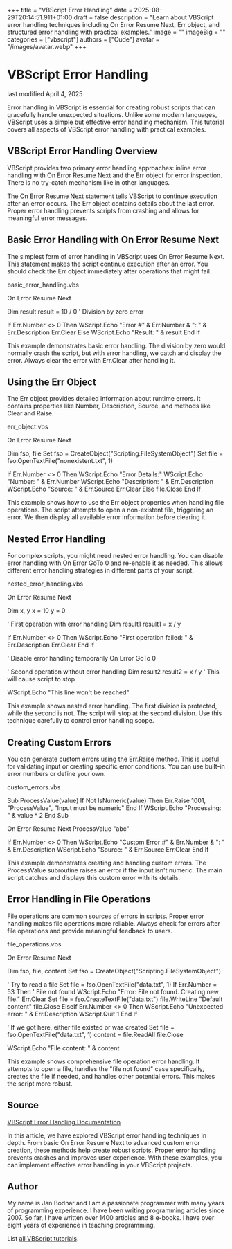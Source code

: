 +++
title = "VBScript Error Handling"
date = 2025-08-29T20:14:51.911+01:00
draft = false
description = "Learn about VBScript error handling techniques including On Error Resume Next, Err object, and structured error handling with practical examples."
image = ""
imageBig = ""
categories = ["vbscript"]
authors = ["Cude"]
avatar = "/images/avatar.webp"
+++

# VBScript Error Handling

last modified April 4, 2025

Error handling in VBScript is essential for creating robust scripts that can
gracefully handle unexpected situations. Unlike some modern languages, VBScript
uses a simple but effective error handling mechanism. This tutorial covers all
aspects of VBScript error handling with practical examples.

## VBScript Error Handling Overview

VBScript provides two primary error handling approaches: inline error handling
with On Error Resume Next and the Err object for
error inspection. There is no try-catch mechanism like in other languages.

The On Error Resume Next statement tells VBScript to continue
execution after an error occurs. The Err object contains details
about the last error. Proper error handling prevents scripts from crashing and
allows for meaningful error messages.

## Basic Error Handling with On Error Resume Next

The simplest form of error handling in VBScript uses On Error Resume
Next. This statement makes the script continue execution after an error.
You should check the Err object immediately after operations that
might fail.

basic_error_handling.vbs
  

On Error Resume Next

Dim result
result = 10 / 0  ' Division by zero error

If Err.Number &lt;&gt; 0 Then
    WScript.Echo "Error #" &amp; Err.Number &amp; ": " &amp; Err.Description
    Err.Clear
Else
    WScript.Echo "Result: " &amp; result
End If

This example demonstrates basic error handling. The division by zero would
normally crash the script, but with error handling, we catch and display the
error. Always clear the error with Err.Clear after handling it.

## Using the Err Object

The Err object provides detailed information about runtime errors.
It contains properties like Number, Description,
Source, and methods like Clear and
Raise.

err_object.vbs
  

On Error Resume Next

Dim fso, file
Set fso = CreateObject("Scripting.FileSystemObject")
Set file = fso.OpenTextFile("nonexistent.txt", 1)

If Err.Number &lt;&gt; 0 Then
    WScript.Echo "Error Details:"
    WScript.Echo "Number: " &amp; Err.Number
    WScript.Echo "Description: " &amp; Err.Description
    WScript.Echo "Source: " &amp; Err.Source
    Err.Clear
Else
    file.Close
End If

This example shows how to use the Err object properties when handling file
operations. The script attempts to open a non-existent file, triggering an
error. We then display all available error information before clearing it.

## Nested Error Handling

For complex scripts, you might need nested error handling. You can disable error
handling with On Error GoTo 0 and re-enable it as needed. This
allows different error handling strategies in different parts of your script.

nested_error_handling.vbs
  

On Error Resume Next

Dim x, y
x = 10
y = 0

' First operation with error handling
Dim result1
result1 = x / y

If Err.Number &lt;&gt; 0 Then
    WScript.Echo "First operation failed: " &amp; Err.Description
    Err.Clear
End If

' Disable error handling temporarily
On Error GoTo 0

' Second operation without error handling
Dim result2
result2 = x / y  ' This will cause script to stop

WScript.Echo "This line won't be reached"

This example shows nested error handling. The first division is protected, while
the second is not. The script will stop at the second division. Use this
technique carefully to control error handling scope.

## Creating Custom Errors

You can generate custom errors using the Err.Raise method. This is
useful for validating input or creating specific error conditions. You can use
built-in error numbers or define your own.

custom_errors.vbs
  

Sub ProcessValue(value)
    If Not IsNumeric(value) Then
        Err.Raise 1001, "ProcessValue", "Input must be numeric"
    End If
    WScript.Echo "Processing: " &amp; value * 2
End Sub

On Error Resume Next
ProcessValue "abc"

If Err.Number &lt;&gt; 0 Then
    WScript.Echo "Custom Error #" &amp; Err.Number &amp; ": " &amp; Err.Description
    WScript.Echo "Source: " &amp; Err.Source
    Err.Clear
End If

This example demonstrates creating and handling custom errors. The
ProcessValue subroutine raises an error if the input isn't
numeric. The main script catches and displays this custom error with its
details.

## Error Handling in File Operations

File operations are common sources of errors in scripts. Proper error handling
makes file operations more reliable. Always check for errors after file
operations and provide meaningful feedback to users.

file_operations.vbs
  

On Error Resume Next

Dim fso, file, content
Set fso = CreateObject("Scripting.FileSystemObject")

' Try to read a file
Set file = fso.OpenTextFile("data.txt", 1)
If Err.Number = 53 Then ' File not found
    WScript.Echo "Error: File not found. Creating new file."
    Err.Clear
    Set file = fso.CreateTextFile("data.txt")
    file.WriteLine "Default content"
    file.Close
ElseIf Err.Number &lt;&gt; 0 Then
    WScript.Echo "Unexpected error: " &amp; Err.Description
    WScript.Quit 1
End If

' If we got here, either file existed or was created
Set file = fso.OpenTextFile("data.txt", 1)
content = file.ReadAll
file.Close

WScript.Echo "File content: " &amp; content

This example shows comprehensive file operation error handling. It attempts to
open a file, handles the "file not found" case specifically, creates the file
if needed, and handles other potential errors. This makes the script more robust.

## Source

[VBScript Error Handling Documentation](https://learn.microsoft.com/en-us/previous-versions//sbf45ze0(v=vs.85))

In this article, we have explored VBScript error handling techniques in depth.
From basic On Error Resume Next to advanced custom error creation,
these methods help create robust scripts. Proper error handling prevents crashes
and improves user experience. With these examples, you can implement effective
error handling in your VBScript projects.

## Author

My name is Jan Bodnar and I am a passionate programmer with many years of
programming experience. I have been writing programming articles since 2007. So
far, I have written over 1400 articles and 8 e-books. I have over eight years of
experience in teaching programming.

List [all VBScript tutorials](/vbscript/).